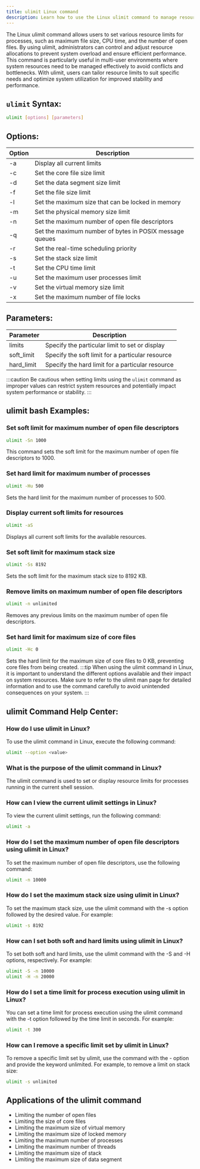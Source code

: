 ```yaml
---
title: ulimit Linux command
description: Learn how to use the Linux ulimit command to manage resource limitations for processes efficiently.
---
```


The Linux ulimit command allows users to set various resource limits for processes, such as maximum file size, CPU time, and the number of open files. By using ulimit, administrators can control and adjust resource allocations to prevent system overload and ensure efficient performance. This command is particularly useful in multi-user environments where system resources need to be managed effectively to avoid conflicts and bottlenecks. With ulimit, users can tailor resource limits to suit specific needs and optimize system utilization for improved stability and performance.

## `ulimit` Syntax:
```bash
ulimit [options] [parameters]
```
## Options:

| Option     | Description                                     |
|------------|-------------------------------------------------|
| -a         | Display all current limits                      |
| -c         | Set the core file size limit                    |
| -d         | Set the data segment size limit                 |
| -f         | Set the file size limit                         |
| -l         | Set the maximum size that can be locked in memory|
| -m         | Set the physical memory size limit              |
| -n         | Set the maximum number of open file descriptors |
| -q         | Set the maximum number of bytes in POSIX message queues|
| -r         | Set the real-time scheduling priority           |
| -s         | Set the stack size limit                        |
| -t         | Set the CPU time limit                          |
| -u         | Set the maximum user processes limit            |
| -v         | Set the virtual memory size limit               |
| -x         | Set the maximum number of file locks            |

## Parameters:

| Parameter      | Description                                            |
|----------------|--------------------------------------------------------|
| limits         | Specify the particular limit to set or display         |
| soft_limit     | Specify the soft limit for a particular resource       |
| hard_limit     | Specify the hard limit for a particular resource       |

:::caution
Be cautious when setting limits using the `ulimit` command as improper values can restrict system resources and potentially impact system performance or stability.
:::
## ulimit bash Examples:
### Set soft limit for maximum number of open file descriptors
```bash
ulimit -Sn 1000
```
This command sets the soft limit for the maximum number of open file descriptors to 1000.

### Set hard limit for maximum number of processes
```bash
ulimit -Hu 500
```
Sets the hard limit for the maximum number of processes to 500.

### Display current soft limits for resources
```bash
ulimit -aS
```
Displays all current soft limits for the available resources.

### Set soft limit for maximum stack size
```bash
ulimit -Ss 8192
```
Sets the soft limit for the maximum stack size to 8192 KB.

### Remove limits on maximum number of open file descriptors
```bash
ulimit -n unlimited
```
Removes any previous limits on the maximum number of open file descriptors.

### Set hard limit for maximum size of core files
```bash
ulimit -Hc 0
```
Sets the hard limit for the maximum size of core files to 0 KB, preventing core files from being created.
:::tip
When using the ulimit command in Linux, it is important to understand the different options available and their impact on system resources. Make sure to refer to the ulimit man page for detailed information and to use the command carefully to avoid unintended consequences on your system.
:::

## ulimit Command Help Center:

### How do I use ulimit in Linux?
To use the ulimit command in Linux, execute the following command:
```bash
ulimit --option <value>
```

### What is the purpose of the ulimit command in Linux?
The ulimit command is used to set or display resource limits for processes running in the current shell session.

### How can I view the current ulimit settings in Linux?
To view the current ulimit settings, run the following command:
```bash
ulimit -a
```

### How do I set the maximum number of open file descriptors using ulimit in Linux?
To set the maximum number of open file descriptors, use the following command:
```bash
ulimit -n 10000
```

### How do I set the maximum stack size using ulimit in Linux?
To set the maximum stack size, use the ulimit command with the -s option followed by the desired value. For example:
```bash
ulimit -s 8192
```

### How can I set both soft and hard limits using ulimit in Linux?
To set both soft and hard limits, use the ulimit command with the -S and -H options, respectively. For example:
```bash
ulimit -S -n 10000
ulimit -H -n 20000
```

### How do I set a time limit for process execution using ulimit in Linux?
You can set a time limit for process execution using the ulimit command with the -t option followed by the time limit in seconds. For example:
```bash
ulimit -t 300
```

### How can I remove a specific limit set by ulimit in Linux?
To remove a specific limit set by ulimit, use the command with the -<limit> option and provide the keyword unlimited. For example, to remove a limit on stack size:
```bash
ulimit -s unlimited
```
## Applications of the ulimit command

- Limiting the number of open files
- Limiting the size of core files
- Limiting the maximum size of virtual memory
- Limiting the maximum size of locked memory
- Limiting the maximum number of processes
- Limiting the maximum number of threads
- Limiting the maximum size of stack
- Limiting the maximum size of data segment